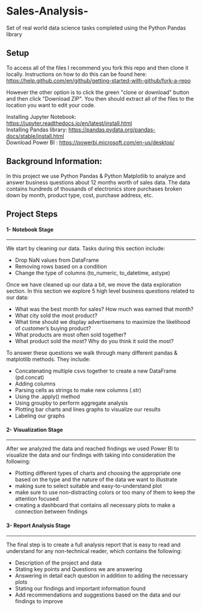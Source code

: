 # Sales-Analysis-
Set of real world data science tasks completed using the Python Pandas library

## Setup

To access all of the files I recommend you fork this repo and then clone it locally. Instructions on how to do this can be found here: https://help.github.com/en/github/getting-started-with-github/fork-a-repo

However the other option is to click the green "clone or download" button and then click "Download ZIP". You then should extract all of the files to the location you want to edit your code.

Installing Jupyter Notebook: https://jupyter.readthedocs.io/en/latest/install.html <br/>
Installing Pandas library: https://pandas.pydata.org/pandas-docs/stable/install.html <br/>
Download Power BI : https://powerbi.microsoft.com/en-us/desktop/

## Background Information:

In this project we use Python Pandas & Python Matplotlib to analyze and answer business questions about 12 months worth of sales data. The data contains hundreds of thousands of electronics store purchases broken down by month, product type, cost, purchase address, etc. 

## Project Steps

#### 1- Notebook Stage
------------------------------------------------------------
We start by cleaning our data. Tasks during this section include:
- Drop NaN values from DataFrame
- Removing rows based on a condition
- Change the type of columns (to_numeric, to_datetime, astype)

Once we have cleaned up our data a bit, we move the data exploration section. In this section we explore 5 high level business questions related to our data:
- What was the best month for sales? How much was earned that month?
- What city sold the most product?
- What time should we display advertisemens to maximize the likelihood of customer’s buying product?
- What products are most often sold together?
- What product sold the most? Why do you think it sold the most?

To answer these questions we walk through many different pandas & matplotlib methods. They include:
- Concatenating multiple csvs together to create a new DataFrame (pd.concat)
- Adding columns
- Parsing cells as strings to make new columns (.str)
- Using the .apply() method
- Using groupby to perform aggregate analysis
- Plotting bar charts and lines graphs to visualize our results
- Labeling our graphs

#### 2- Visualization Stage
------------------------------------------------------------
After we analyzed the data and reached findings we used Power BI to visualize the data and our findings with taking into consideration the following:
- Plotting different types of charts and choosing the appropriate one based on the type and the nature of the data we want to illustrate
- making sure to select suitable and easy-to-understand plot 
- make sure to use non-distracting colors or too many of them to keep the attention focused
- creating a dashboard that contains all necessary plots to make a connection between findings 

#### 3- Report Analysis Stage
------------------------------------------------------------
The final step is to create a full analysis report that is easy to read and understand for any non-technical reader, which contains the following:
- Description of the project and data
- Stating key points and Questions we are answering
- Answering in detail each question in addition to adding the necessary plots
- Stating our findings and important information found
- Add recommendations and suggestions based on the data and our findings to improve 
